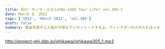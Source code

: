 ```yaml
---
title: 石川・ホンマ・ぶるんのBe-SIDE Your Life! vol.305-1
date: March 8, 2012
tags: ['2012', 'March 2012', 'vol.305']
draft: false
summary: 電波系男子三人組が今夜もデジモノトークするよ。ディレクターＮＡＭＡＥはメキシコに高飛びでおやすみです。メヒコ。代打Ｄビーチ
---
```


http://project-phi.ddo.jp/ishikawa/ishikawa305_1.mp3